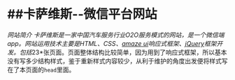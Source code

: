 ##卡萨维斯--微信平台网站
===
*网站简介
卡萨维斯是一家中国汽车服务行业O2O服务模式的网站，是一个微信端app。网站运用技术主要是HTML、CSS、[amaze ui](http://amazeui.org/?_ver=2.x)响应式框架、[jQuery](http://jquery.com/)框架开发。包括*23*张页面。页面整体结构比较简单，因为用到了响应式框架，所以基本没有写多少结构样式，鉴于重新样式内容较少，从利于维护的角度出发便将样式写在了本页面的`head`里面。
　
